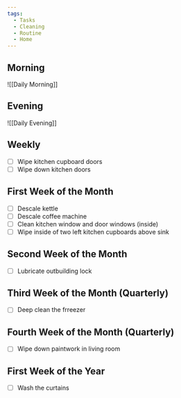 ```yaml
---
tags:
  - Tasks
  - Cleaning
  - Routine
  - Home
---
```


## Morning

![[Daily Morning]]

## Evening

![[Daily Evening]]

## Weekly

- [ ] Wipe kitchen cupboard doors
- [ ] Wipe down kitchen doors

## First Week of the Month

- [ ] Descale kettle
- [ ] Descale coffee machine
- [ ] Clean kitchen window and door windows (inside)
- [ ] Wipe inside of two left kitchen cupboards above sink

## Second Week of the Month

- [ ] Lubricate outbuilding lock

## Third Week of the Month (Quarterly)

- [ ] Deep clean the frreezer

## Fourth Week of the Month (Quarterly)

- [ ] Wipe down paintwork in living room

## First Week of the Year

- [ ] Wash the curtains